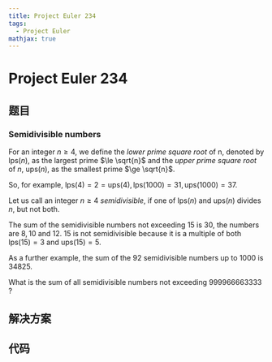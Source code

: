 ```yaml
---
title: Project Euler 234
tags:
  - Project Euler
mathjax: true
---
```

<escape><!-- more --></escape>


# Project Euler 234
## 题目
### Semidivisible numbers

For an integer $n \ge 4$, we define the *lower prime square root* of n, denoted by $\text{lps}(n)$, as the largest prime $\le \sqrt{n}$ and the *upper prime square root* of $n$, $\text{ups}(n)$, as the smallest prime $\ge \sqrt{n}$.

So, for example, $\text{lps}(4) = 2 = \text{ups}(4), \text{lps}(1000) = 31, \text{ups}(1000) = 37$.

Let us call an integer $n \ge 4$ *semidivisible*, if one of $\text{lps}(n)$ and $\text{ups}(n)$ divides $n$, but not both.

The sum of the semidivisible numbers not exceeding $15$ is $30$, the numbers are $8, 10$ and $12$. $15$ is not semidivisible because it is a multiple of both $\text{lps}(15)=3$ and $\text{ups}(15)=5$.

As a further example, the sum of the $92$ semidivisible numbers up to $1000$ is $34825$.

What is the sum of all semidivisible numbers not exceeding $999966663333$ ?


## 解决方案


## 代码


